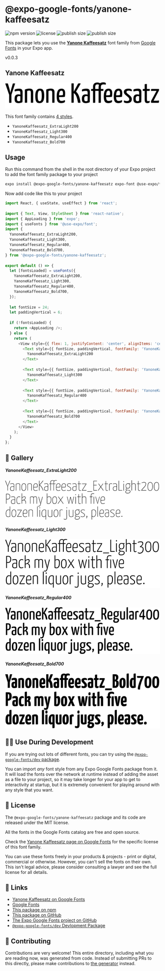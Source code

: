 # @expo-google-fonts/yanone-kaffeesatz

![npm version](https://flat.badgen.net/npm/v/@expo-google-fonts/yanone-kaffeesatz)
![license](https://flat.badgen.net/github/license/expo/google-fonts)
![publish size](https://flat.badgen.net/packagephobia/install/@expo-google-fonts/yanone-kaffeesatz)
![publish size](https://flat.badgen.net/packagephobia/publish/@expo-google-fonts/yanone-kaffeesatz)

This package lets you use the [**Yanone Kaffeesatz**](https://fonts.google.com/specimen/Yanone+Kaffeesatz) font family from [Google Fonts](https://fonts.google.com/) in your Expo app.

v0.0.3

## Yanone Kaffeesatz

![Yanone Kaffeesatz](./font-family.png)

This font family contains [4 styles](#-gallery).

- `YanoneKaffeesatz_ExtraLight200`
- `YanoneKaffeesatz_Light300`
- `YanoneKaffeesatz_Regular400`
- `YanoneKaffeesatz_Bold700`

## Usage

Run this command from the shell in the root directory of your Expo project to add the font family package to your project
```sh
expo install @expo-google-fonts/yanone-kaffeesatz expo-font @use-expo/font
```

Now add code like this to your project
```js
import React, { useState, useEffect } from 'react';

import { Text, View, StyleSheet } from 'react-native';
import { AppLoading } from 'expo';
import { useFonts } from '@use-expo/font';
import {
  YanoneKaffeesatz_ExtraLight200,
  YanoneKaffeesatz_Light300,
  YanoneKaffeesatz_Regular400,
  YanoneKaffeesatz_Bold700,
} from '@expo-google-fonts/yanone-kaffeesatz';

export default () => {
  let [fontsLoaded] = useFonts({
    YanoneKaffeesatz_ExtraLight200,
    YanoneKaffeesatz_Light300,
    YanoneKaffeesatz_Regular400,
    YanoneKaffeesatz_Bold700,
  });

  let fontSize = 24;
  let paddingVertical = 6;

  if (!fontsLoaded) {
    return <AppLoading />;
  } else {
    return (
      <View style={{ flex: 1, justifyContent: 'center', alignItems: 'center' }}>
        <Text style={{ fontSize, paddingVertical, fontFamily: 'YanoneKaffeesatz_ExtraLight200' }}>
          YanoneKaffeesatz_ExtraLight200
        </Text>

        <Text style={{ fontSize, paddingVertical, fontFamily: 'YanoneKaffeesatz_Light300' }}>
          YanoneKaffeesatz_Light300
        </Text>

        <Text style={{ fontSize, paddingVertical, fontFamily: 'YanoneKaffeesatz_Regular400' }}>
          YanoneKaffeesatz_Regular400
        </Text>

        <Text style={{ fontSize, paddingVertical, fontFamily: 'YanoneKaffeesatz_Bold700' }}>
          YanoneKaffeesatz_Bold700
        </Text>
      </View>
    );
  }
};

```

## 🔡 Gallery

##### YanoneKaffeesatz_ExtraLight200
![YanoneKaffeesatz_ExtraLight200](./9805245cc2de9c8da9ae786c7e17ac2da9f93c7b2ba3cc8f481e28eb05146193.ttf.png)

##### YanoneKaffeesatz_Light300
![YanoneKaffeesatz_Light300](./d9ed8432723bd4d507a98d52dc50b9852ac3d6456e0fbcf9bf639b19982af563.ttf.png)

##### YanoneKaffeesatz_Regular400
![YanoneKaffeesatz_Regular400](./c590a52e12f62af4fec495eae613bff7aa7763fb2c5bec48e1db96503ba91c1b.ttf.png)

##### YanoneKaffeesatz_Bold700
![YanoneKaffeesatz_Bold700](./5245342d46c5e01aaa2e808a7962687a57c7ffaad83ff05db327e9fbf28d79c0.ttf.png)


## 👩‍💻 Use During Development

If you are trying out lots of different fonts, you can try using the [`@expo-google-fonts/dev` package](https://github.com/expo/google-fonts/tree/master/font-packages/dev#readme).

You can import *any* font style from any Expo Google Fonts package from it. It will load the fonts
over the network at runtime instead of adding the asset as a file to your project, so it may take longer
for your app to get to interactivity at startup, but it is extremely convenient
for playing around with any style that you want.

## 📖 License

The `@expo-google-fonts/yanone-kaffeesatz` package and its code are released under the MIT license.

All the fonts in the Google Fonts catalog are free and open source.

Check the [Yanone Kaffeesatz page on Google Fonts](https://fonts.google.com/specimen/Yanone+Kaffeesatz) for the specific license of this font family.

You can use these fonts freely in your products & projects - print or digital, commercial or otherwise. However, you can't sell the fonts on their own. This isn't legal advice, please consider consulting a lawyer and see the full license for all details.

## 🔗 Links

- [Yanone Kaffeesatz on Google Fonts](https://fonts.google.com/specimen/Yanone+Kaffeesatz)
- [Google Fonts](https://fonts.google.com/)
- [This package on npm](https://www.npmjs.com/package/@expo-google-fonts/yanone-kaffeesatz)
- [This package on GitHub](https://github.com/expo/google-fonts/tree/master/font-packages/yanone-kaffeesatz)
- [The Expo Google Fonts project on GitHub](https://github.com/expo/google-fonts)
- [`@expo-google-fonts/dev` Devlopment Package](https://github.com/expo/google-fonts/tree/master/font-packages/dev)


## 🤝 Contributing

Contributions are very welcome! This entire directory, including what you are reading now, was generated from code. Instead of submitting PRs to this directly, please make contributions to [the generator](https://github.com/expo/google-fonts/tree/master/packages/generator) instead.
